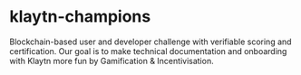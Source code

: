 # klaytn-champions
Blockchain-based user and developer challenge with verifiable scoring and certification. Our goal is to make technical documentation and onboarding with Klaytn more fun by Gamification & Incentivisation.
